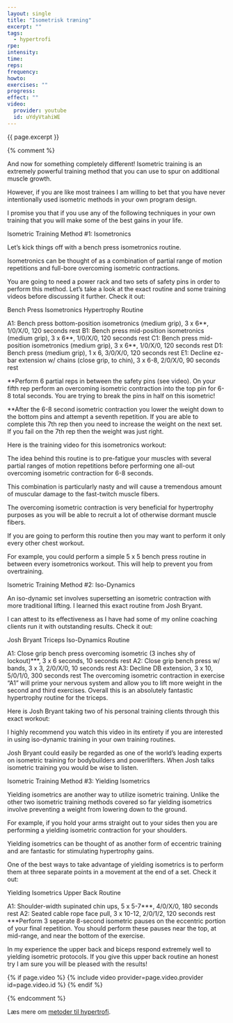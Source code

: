 ```yaml
---
layout: single
title: "Isometrisk træning"
excerpt: ""
tags:
  - hypertrofi
rpe: 
intensity: 
time: 
reps: 
frequency: 
howto:
exercises: ""
progress:
effect: ""
video:
  provider: youtube
  id: uYdyVtahiWE
---
```


{{ page.excerpt }}

{% comment %}

And now for something completely different! Isometric training is an extremely powerful training method that you can use to spur on additional muscle growth.

However, if you are like most trainees I am willing to bet that you have never intentionally used isometric methods in your own program design.

I promise you that if you use any of the following techniques in your own training that you will make some of the best gains in your life.

Isometric Training Method #1: Isometronics

Let’s kick things off with a bench press isometronics routine.

Isometronics can be thought of as a combination of partial range of motion repetitions and full-bore overcoming isometric contractions.

You are going to need a power rack and two sets of safety pins in order to perform this method. Let’s take a look at the exact routine and some training videos before discussing it further. Check it out:

Bench Press Isometronics Hypertrophy Routine

A1: Bench press bottom-position isometronics (medium grip), 3 x 6**, 1/0/X/0, 120 seconds rest
B1: Bench press mid-position isometronics (medium grip), 3 x 6**, 1/0/X/0, 120 seconds rest
C1: Bench press mid-position isometronics (medium grip), 3 x 6**, 1/0/X/0, 120 seconds rest
D1: Bench press (medium grip), 1 x 6, 3/0/X/0, 120 seconds rest
E1: Decline ez-bar extension w/ chains (close grip, to chin), 3 x 6-8, 2/0/X/0, 90 seconds rest


**Perform 6 partial reps in between the safety pins (see video). On your fifth rep perform an overcoming isometric contraction into the top pin for 6-8 total seconds. You are trying to break the pins in half on this isometric!

**After the 6-8 second isometric contraction you lower the weight down to the bottom pins and attempt a seventh repetition. If you are able to complete this 7th rep then you need to increase the weight on the next set. If you fail on the 7th rep then the weight was just right.

Here is the training video for this isometronics workout:



The idea behind this routine is to pre-fatigue your muscles with several partial ranges of motion repetitions before performing one all-out overcoming isometric contraction for 6-8 seconds.

This combination is particularly nasty and will cause a tremendous amount of muscular damage to the fast-twitch muscle fibers.

The overcoming isometric contraction is very beneficial for hypertrophy purposes as you will be able to recruit a lot of otherwise dormant muscle fibers.

If you are going to perform this routine then you may want to perform it only every other chest workout.

For example, you could perform a simple 5 x 5 bench press routine in between every isometronics workout. This will help to prevent you from overtraining.

Isometric Training Method #2: Iso-Dynamics

An iso-dynamic set involves supersetting an isometric contraction with more traditional lifting. I learned this exact routine from Josh Bryant.

I can attest to its effectiveness as I have had some of my online coaching clients run it with outstanding results. Check it out:



Josh Bryant Triceps Iso-Dynamics Routine

A1: Close grip bench press overcoming isometric (3 inches shy of lockout)***, 3 x 6 seconds, 10 seconds rest
A2: Close grip bench press w/ bands, 3 x 3, 2/0/X/0, 10 seconds rest
A3: Decline DB extension, 3 x 10, 5/0/1/0, 300 seconds rest
The overcoming isometric contraction in exercise “A1” will prime your nervous system and allow you to lift more weight in the second and third exercises. Overall this is an absolutely fantastic hypertrophy routine for the triceps.


Here is Josh Bryant taking two of his personal training clients through this exact workout:



I highly recommend you watch this video in its entirety if you are interested in using iso-dynamic training in your own training routines.

Josh Bryant could easily be regarded as one of the world’s leading experts on isometric training for bodybuilders and powerlifters. When Josh talks isometric training you would be wise to listen.

Isometric Training Method #3: Yielding Isometrics

Yielding isometrics are another way to utilize isometric training. Unlike the other two isometric training methods covered so far yielding isometrics involve preventing a weight from lowering down to the ground.

For example, if you hold your arms straight out to your sides then you are performing a yielding isometric contraction for your shoulders.

Yielding isometrics can be thought of as another form of eccentric training and are fantastic for stimulating hypertrophy gains.

One of the best ways to take advantage of yielding isometrics is to perform them at three separate points in a movement at the end of a set. Check it out:



Yielding Isometrics Upper Back Routine

A1: Shoulder-width supinated chin ups, 5 x 5-7***, 4/0/X/0, 180 seconds rest
A2: Seated cable rope face pull, 3 x 10-12, 2/0/1/2, 120 seconds rest 
***Perform 3 seperate 8-second isometric pauses on the eccentric portion of your final repetition. You should perform these pauses near the top, at mid-range, and near the bottom of the exercise.

In my experience the upper back and biceps respond extremely well to yielding isometric protocols. If you give this upper back routine an honest try I am sure you will be pleased with the results!

{% if page.video %}
  {% include video provider=page.video.provider id=page.video.id %}
{% endif %}

{% endcomment %}


Læs mere om [metoder til hypertrofi](/hypertrofi-metoder/).
